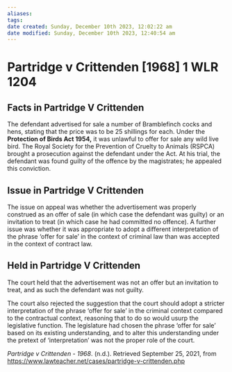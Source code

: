 ```yaml
---
aliases: 
tags: 
date created: Sunday, December 10th 2023, 12:02:22 am
date modified: Sunday, December 10th 2023, 12:40:54 am
---
```


# Partridge v Crittenden [1968] 1 WLR 1204

## Facts in Partridge V Crittenden

The defendant advertised for sale a number of Bramblefinch cocks and hens, stating that the price was to be 25 shillings for each. Under the **Protection of Birds Act 1954,** it was unlawful to offer for sale any wild live bird. The Royal Society for the Prevention of Cruelty to Animals (RSPCA) brought a prosecution against the defendant under the Act. At his trial, the defendant was found guilty of the offence by the magistrates; he appealed this conviction.

## Issue in Partridge V Crittenden

The issue on appeal was whether the advertisement was properly construed as an offer of sale (in which case the defendant was guilty) or an invitation to treat (in which case he had committed no offence). A further issue was whether it was appropriate to adopt a different interpretation of the phrase ‘offer for sale’ in the context of criminal law than was accepted in the context of contract law.

## Held in Partridge V Crittenden

The court held that the advertisement was not an offer but an invitation to treat, and as such the defendant was not guilty.

The court also rejected the suggestion that the court should adopt a stricter interpretation of the phrase ‘offer for sale’ in the criminal context compared to the contractual context, reasoning that to do so would usurp the legislative function. The legislature had chosen the phrase ‘offer for sale’ based on its existing understanding, and to alter this understanding under the pretext of ‘interpretation’ was not the proper role of the court.

_Partridge v Crittenden - 1968_. (n.d.). Retrieved September 25, 2021, from <https://www.lawteacher.net/cases/partridge-v-crittenden.php>
